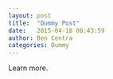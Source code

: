 ```yaml
---
layout: post
title:  "Dummy Post"
date:   2015-04-18 08:43:59
author: Ben Centra
categories: Dummy
---
```


Learn more.

